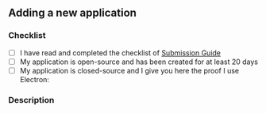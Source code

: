 <!--
Thank you for your PR!
Please take a moment to complete this guide, it helps us to understand the objective of your PR and makes it easier to review.
If you're not adding a new app, you can skip the following.
-->

## Adding a new application

### Checklist

- [ ] I have read and completed the checklist of
      [Submission Guide](https://github.com/electron/apps/blob/master/contributing.md#submission-guidelines)
- [ ] My application is open-source and has been created for at least 20 days
- [ ] My application is closed-source and I give you here the proof I use
      Electron:

<!--
If your application is closed-source, include evidence of it being built with Electron.
(you can add here a screenshot of your package.json or a screenshot of devtools opened in your app as a proof)
-->

### Description

<!--
Please include here a little description, screenshots and URLs of your application to make easier for folks to review your submission.
-->
